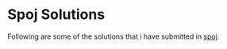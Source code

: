 # Spoj Solutions

Following are some of the solutions that i have submitted in [spoj](http://www.spoj.com/).
